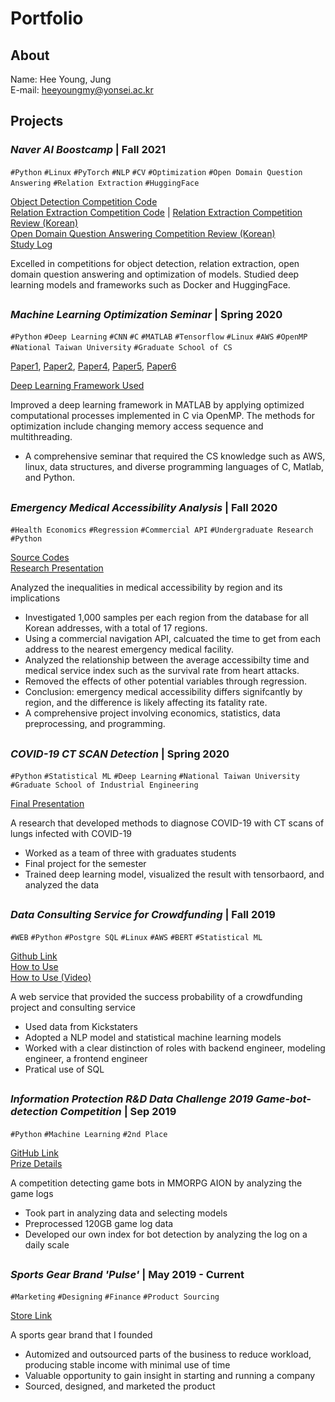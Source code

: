 # Portfolio
## About
Name: Hee Young, Jung </br>
E-mail: heeyoungmy@yonsei.ac.kr </br>

## Projects

### _Naver AI Boostcamp_ | Fall 2021
`#Python` `#Linux` `#PyTorch` `#NLP` `#CV` `#Optimization` `#Open Domain Question Answering` `#Relation Extraction` `#HuggingFace`

[Object Detection Competition Code](https://github.com/boostcampaitech2/image-classification-level1-30) </br>
[Relation Extraction Competition Code](https://github.com/boostcampaitech2/klue-level2-nlp-08) | [Relation Extraction Competition Review (Korean)](https://cheonggyemountain-sherpa.github.io/KLUE_RE/)</br>
[Open Domain Question Answering Competition Review (Korean)](https://cheonggyemountain-sherpa.github.io/MRC-Open-Domain-Question-Answering/) </br>
[Study Log](https://hyeong01.github.io/categories/) </br>

Excelled in competitions for object detection, relation extraction, open domain question answering and optimization of models. Studied deep learning models and frameworks such as Docker and HuggingFace.
##

### _Machine Learning Optimization Seminar_ | Spring 2020
`#Python` `#Deep Learning` `#CNN` `#C` `#MATLAB` `#Tensorflow` `#Linux` `#AWS` `#OpenMP` `#National Taiwan University` `#Graduate School of CS`

[Paper1](https://drive.google.com/file/d/1wB07L8HOzBTs1myBzXWTezAlmOZYZ87b/view?usp=sharing), [Paper2](https://drive.google.com/file/d/1P8NCw7mchoivFPdRvJveuB0F2BsWJUwr/view?usp=sharing), [Paper4](https://drive.google.com/file/d/1T8DCpRTjOoDEUBXWG9-hE6qKDHYw1KCF/view?usp=sharing), [Paper5](https://drive.google.com/file/d/1819iXIHv5MEqzTQLBIK3xRthhZJ7nddy/view?usp=sharing), [Paper6](https://drive.google.com/file/d/1r4pRdmk62SNxR1ANTgq7DiJXNDPa-1S5/view?usp=sharing)

[Deep Learning Framework Used](https://github.com/cjlin1/simpleNN)

Improved a deep learning framework in MATLAB by applying optimized computational processes implemented in C via OpenMP. The methods for optimization include changing memory access sequence and multithreading.
- A comprehensive seminar that required the CS knowledge such as AWS, linux, data structures, and diverse programming languages of  C, Matlab, and Python.
##

### _Emergency Medical Accessibility Analysis_ | Fall 2020
`#Health Economics` `#Regression` `#Commercial API` `#Undergraduate Research` `#Python`

[Source Codes](https://github.com/hyeong01/Emergency-Medical-Accessibility) <br>
[Research Presentation](https://drive.google.com/file/d/1oxgDFhnuKv_zIlZ9ixoEksBy26_LSX7C/view)

Analyzed the inequalities in medical accessibility by region and its implications
- Investigated 1,000 samples per each region from the database for all Korean addresses, with a total of 17 regions.
- Using a commercial navigation API, calcuated the time to get from each address to the nearest emergency medical facility.
- Analyzed the relationship between the average accessibilty time and medical service index such as the survival rate from heart attacks. 
- Removed the effects of other potential variables through regression.
- Conclusion: emergency medical accessibility differs signifcantly by region, and the difference is likely affecting its fatality rate.
- A comprehensive project involving economics, statistics, data preprocessing, and programming. 
## 

### _COVID-19 CT SCAN Detection_ | Spring 2020
`#Python` `#Statistical ML` `#Deep Learning` `#National Taiwan University` `#Graduate School of Industrial Engineering`

[Final Presentation](https://velog.io/@hyeong/COVID-19-CT-SCAN-Data)

A research that developed methods to diagnose COVID-19 with CT scans of lungs infected with COVID-19
- Worked as a team of three with graduates students
- Final project for the semester
- Trained deep learning model, visualized the result with tensorbaord, and analyzed the data
##

### _Data Consulting Service for Crowdfunding_ | Fall 2019
`#WEB` `#Python` `#Postgre SQL` `#Linux` `#AWS` `#BERT` `#Statistical ML`

[Github Link](https://github.com/whoareyouwhoami/ProjectTellus) <br>
[How to Use](https://github.com/whoareyouwhoami/KickHelpers.com) <br>
[How to Use (Video)](https://www.youtube.com/watch?v=Ip4ZgvXLvSI)

A web service that provided the success probability of a crowdfunding project and consulting service
- Used data from Kickstaters
- Adopted a NLP model and statistical machine learning models
- Worked with a clear distinction of roles with backend engineer, modeling engineer, a frontend engineer 
- Pratical use of SQL
##

### _Information Protection R&D Data Challenge 2019 Game-bot-detection Competition_ | Sep 2019
`#Python` `#Machine Learning` `#2nd Place`

[GitHub Link](https://github.com/Nanjangpan/Game-bot-detection) <br>
[Prize Details](https://www.kisis.or.kr/kisis/subIndex/282.do)

A competition detecting game bots in MMORPG AION by analyzing the game logs
- Took part in analyzing data and selecting models
- Preprocessed 120GB game log data
- Developed our own index for bot detection by analyzing the log on a daily scale
##

### _Sports Gear Brand 'Pulse'_ | May 2019 - Current
`#Marketing` `#Designing` `#Finance` `#Product Sourcing`

[Store Link](https://smartstore.naver.com/pulz) <br>

A sports gear brand that I founded
- Automized and outsourced parts of the business to reduce workload, producing stable income with minimal use of time
- Valuable opportunity to gain insight in starting and running a company
- Sourced, designed, and marketed the product
##
